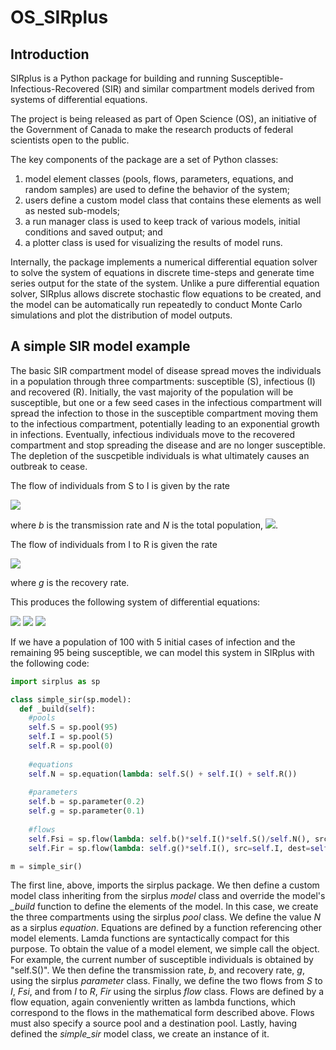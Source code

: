 # OS_SIRplus

## Introduction

SIRplus is a Python package for building and running Susceptible-Infectious-Recovered (SIR) and similar compartment models derived from systems of differential equations.

The project is being released as part of Open Science (OS), an initiative of the Government of Canada to make the research products of federal scientists open to the public.

The key components of the package are a set of Python classes:
 1. model element classes (pools, flows, parameters, equations, and random samples) are used to define the behavior of the system;
 1. users define a custom model class that contains these elements as well as nested sub-models;
 1. a run manager class is used to keep track of various models, initial conditions and saved output; and
 1. a plotter class is used for visualizing the results of model runs.

Internally, the package implements a numerical differential equation solver to solve the system of equations in discrete time-steps and generate time series output for the state of the system. Unlike a pure differential equation solver, SIRplus allows discrete stochastic flow equations to be created, and the model can be automatically run repeatedly to conduct Monte Carlo simulations and plot the distribution of model outputs.

## A simple SIR model example

The basic SIR compartment model of disease spread moves the individuals in a population through three compartments: susceptible (S), infectious (I) and recovered (R). Initially, the vast majority of the population will be susceptible, but one or a few seed cases in the infectious compartment will spread the infection to those in the susceptible compartment moving them to the infectious compartment, potentially leading to an exponential growth in infections. Eventually, infectious individuals move to the recovered compartment and stop spreading the disease and are no longer susceptible. The depletion of the suscpetible individuals is what ultimately causes an outbreak to cease.

The flow of individuals from S to I is given by the rate

<img src="https://render.githubusercontent.com/render/math?math=b*I*\frac{S}{N}">

where *b* is the transmission rate and *N* is the total population, <img src="https://render.githubusercontent.com/render/math?math=S%2BI%2BR">.

The flow of individuals from I to R is given the rate

<img src="https://render.githubusercontent.com/render/math?math=g*I">

where *g* is the recovery rate.

This produces the following system of differential equations:

<img src="https://render.githubusercontent.com/render/math?math=\frac{dS}{dt}=-b*I*\frac{S}{N}">

<img src="https://render.githubusercontent.com/render/math?math=\frac{dI}{dt}=b*I*\frac{S}{N}-g*I">

<img src="https://render.githubusercontent.com/render/math?math=\frac{dR}{dt}=g*I">

If we have a population of 100 with 5 initial cases of infection and the remaining 95 being susceptible, we can model this system in SIRplus with the following code:

```python
import sirplus as sp

class simple_sir(sp.model):
  def _build(self):
    #pools
    self.S = sp.pool(95)
    self.I = sp.pool(5)
    self.R = sp.pool(0)
    
    #equations
    self.N = sp.equation(lambda: self.S() + self.I() + self.R())
    
    #parameters
    self.b = sp.parameter(0.2)
    self.g = sp.parameter(0.1)
    
    #flows
    self.Fsi = sp.flow(lambda: self.b()*self.I()*self.S()/self.N(), src=self.S, dest=self.I)
    self.Fir = sp.flow(lambda: self.g()*self.I(), src=self.I, dest=self.R)

m = simple_sir()
```

The first line, above, imports the sirplus package. We then define a custom model class inheriting from the sirplus *model* class and override the model's *_build* function to define the elements of the model. In this case, we create the three compartments using the sirplus *pool* class. We define the value *N* as a sirplus *equation*. Equations are defined by a function referencing other model elements. Lamda functions are syntactically compact for this purpose. To obtain the value of a model element, we simple call the object. For example, the current number of susceptible individuals is obtained by "self.S()". We then define the transmission rate, *b*, and recovery rate, *g*, using the sirplus *parameter* class. Finally, we define the two flows from *S* to *I*, *Fsi*, and from *I* to *R*, *Fir* using the sirplus *flow* class. Flows are defined by a flow equation, again conveniently written as lambda functions, which correspond to the flows in the mathematical form described above. Flows must also specify a source pool and a destination pool. Lastly, having defined the *simple_sir* model class, we create an instance of it.




